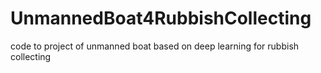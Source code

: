 # UnmannedBoat4RubbishCollecting
code to project of unmanned boat based on deep learning for rubbish collecting

